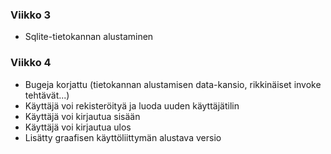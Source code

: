 ### Viikko 3
- Sqlite-tietokannan alustaminen

### Viikko 4
- Bugeja korjattu (tietokannan alustamisen data-kansio, rikkinäiset invoke tehtävät...)
- Käyttäjä voi rekisteröityä ja luoda uuden käyttäjätilin
- Käyttäjä voi kirjautua sisään
- Käyttäjä voi kirjautua ulos
- Lisätty graafisen käyttöliittymän alustava versio